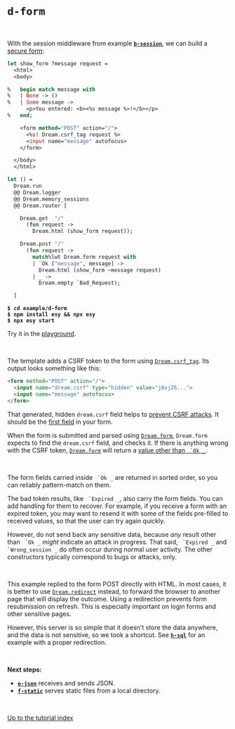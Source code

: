 # `d-form`

<br>

With the session middleware from example [**`b-session`**](../b-session#files),
we can build a [secure form](https://aantron.github.io/dream/#forms):

```ocaml
let show_form ?message request =
  <html>
  <body>

%   begin match message with
%   | None -> ()
%   | Some message ->
      <p>You entered: <b><%s message %>!</b></p>
%   end;

    <form method="POST" action="/">
      <%s! Dream.csrf_tag request %>
      <input name="message" autofocus>
    </form>

  </body>
  </html>

let () =
  Dream.run
  @@ Dream.logger
  @@ Dream.memory_sessions
  @@ Dream.router [

    Dream.get  "/"
      (fun request ->
        Dream.html (show_form request));

    Dream.post "/"
      (fun request ->
        match%lwt Dream.form request with
        | `Ok ["message", message] ->
          Dream.html (show_form ~message request)
        | _ ->
          Dream.empty `Bad_Request);

  ]
```

<pre><code><b>$ cd example/d-form</b>
<b>$ npm install esy && npx esy</b>
<b>$ npx esy start</b></code></pre>

Try it in the [playground](http://dream.as/d-form).

<br>

The template adds a CSRF token to the form using
[`Dream.csrf_tag`](https://aantron.github.io/dream/#val-csrf_tag). Its output
looks something like this:

```html
<form method="POST" action="/">
  <input name="dream.csrf" type="hidden" value="j8vjZ6...">
  <input name="message" autofocus>
</form>
```

That generated, hidden `dream.csrf` field helps to [prevent CSRF
attacks](https://cheatsheetseries.owasp.org/cheatsheets/Cross-Site_Request_Forgery_Prevention_Cheat_Sheet.html).
It should be the [first
field](https://portswigger.net/web-security/csrf/tokens#how-should-csrf-tokens-be-transmitted)
in your form.

When the form is submitted and parsed using
[`Dream.form`](https://aantron.github.io/dream/#val-form), `Dream.form` expects
to find the `dream.csrf` field, and checks it. If there is anything wrong with
the CSRF token, [`Dream.form`](https://aantron.github.io/dream/#val-form) will
return a [value other than
`` `Ok _``](https://aantron.github.io/dream/#type-form_result).

<br>

The form fields carried inside `` `Ok _`` are returned in sorted order, so you
can reliably pattern-match on them.

The bad token results, like `` `Expired _``, also carry the form fields. You can
add handling for them to recover. For example, if you receive a form with an
expired token, you may want to resend it with some of the fields pre-filled to
received values, so that the user can try again quickly.

However, do not send back any sensitive data, because *any* result other than
`` `Ok _`` *might* indicate an attack in progress. That said, `` `Expired _``
and `` `Wrong_session _`` do often occur during normal user activity. The other
constructors typically correspond to bugs or attacks, only.

<br>

This example replied to the form POST directly with HTML. In most cases, it is
better to use [`Dream.redirect`](https://aantron.github.io/dream/#val-redirect)
instead, to forward the browser to another page that will display the outcome.
Using a redirection prevents form resubmission on refresh. This is especially
important on login forms and other sensitive pages.

However, this server is so simple that it doesn't store the data anywhere, and
the data is not sensitive, so we took a shortcut. See
[**`h-sql`**](../h-sql#files) for an example with a proper redirection.

<br>

**Next steps:**

- [**`e-json`**](../e-json#files) receives and sends JSON.
- [**`f-static`**](../f-static#files) serves static files from a local
  directory.

<br>

[Up to the tutorial index](../#readme)


